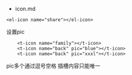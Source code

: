 - icon.md

```
<el-icon name="share"></el-icon>
```
设置pic
```
    <t-icon name="family"></t-icon>
    <t-icon name="back" pic="blue"></t-icon>
    <t-icon name="back" pic="xxxl"></t-icon>
```
pic多个通过逗号空格
插槽内容只能唯一